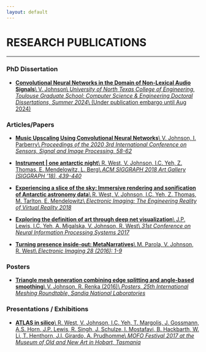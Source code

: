 ```yaml
---
layout: default
---
```

# RESEARCH PUBLICATIONS

---

<!-- ### <center>[<strong>THIS PAGE UNDER CONSTRUCTION</strong>]<br>I recently graduated and am in the process of relocating and rebuilding this site from scratch with my newer work. Content below likely old or placeholder.</center>

--- -->

### PhD Dissertation

*   [**Convolutional Neural Networks in the Domain of Non-Lexical Audio Signals**\\
    V. Johnson\\
    *University of North Texas College of Engineering, Toulouse Graduate School: Computer Science & Engineering Doctoral Dissertations, Summer 2024*\\
    (Under publication embargo until Aug 2024)](#)

### Articles/Papers

*   [**Music Upscaling Using Convolutional Neural Networks**\\
    V. Johnson, I. Parberry\\
    *Proceedings of the 2020 3rd International Conference on Sensors, Signal and Image Processing, 58-62*](https://dl.acm.org/doi/abs/10.1145/3441233.3441240)

*   [**Instrument | one antarctic night**\\
    R. West, V. Johnson, I.C. Yeh, Z. Thomas, E. Mendelowitz, L. Berg\\
    *ACM SIGGRAPH 2018 Art Gallery (SIGGRAPH ’18), 439-440*](https://dl.acm.org/doi/10.1145/3202918.3205924)

*   [**Experiencing a slice of the sky: Immersive rendering and sonification of Antarctic astronomy data**\\
    R. West, V. Johnson, I.C. Yeh, Z. Thomas, M. Tarlton, E. Mendelowitz\\
    *Electronic Imaging: The Engineering Reality of Virtual Reality 2018*](https://library.imaging.org/ei/articles/30/3/art00006)

*   [**Exploring the definition of art through deep net visualization**\\
    J.P. Lewis, I.C. Yeh, A. Migalska, V. Johnson, R. West\\
    *31st Conference on Neural Information Processing Systems 2017*](http://www.interpretable-ml.org/nips2017workshop/papers/01.pdf)

*   [**Turning presence inside-out: MetaNarratives**\\
    M. Parola, V. Johnson, R. West\\
    *Electronic Imaging 28 (2016): 1-9*](https://library.imaging.org/admin/apis/public/api/ist/website/downloadArticle/ei/28/4/art00009)
    
### Posters

*   [**Triangle mesh generation combining edge splitting and angle-based smoothing**\\
    V. Johnson, R. Renka (2016)\\
    *Posters, 25th International Meshing Roundtable, Sandia National Laboratories*](https://figshare.com/articles/online_resource/Generating_triangle_meshes_by_combining_edge_splitting_edge_swapping_and_angle-based_smoothing/4264370)

### Presentations / Exhibitions

*   [**ATLAS in silico**\\
    R. West, V. Johnson, I.C. Yeh, T. Margolis, J. Gossmann, A.S. Horn, J.P. Lewis, R. Singh, J. Schulze, I. Mostafavi, B. Hackbarth, W. Li, T. Henthorn, J.I. Girardo, A. Prudhomme\\
    *MOFO Festival 2017 at the Museum of Old and New Art in Hobart, Tasmania*](https://www-erl-origin.vice.com/en/article/4x7dy3/atlas-in-silico-mofo-2017)
